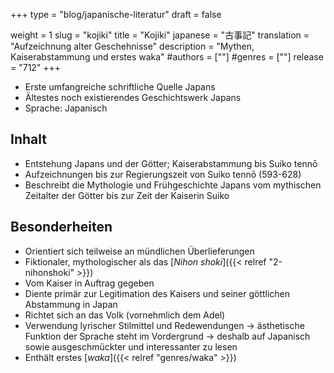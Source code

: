 +++
type = "blog/japanische-literatur"
draft = false

weight = 1
slug = "kojiki"
title = "Kojiki"
japanese = "古事記"
translation = "Aufzeichnung alter Geschehnisse"
description = "Mythen, Kaiserabstammung und erstes waka"
#authors = [""]
#genres = [""]
release = "712"
+++

- Erste umfangreiche schriftliche Quelle Japans
- Ältestes noch existierendes Geschichtswerk Japans
- Sprache: Japanisch

## Inhalt

- Entstehung Japans und der Götter; Kaiserabstammung bis Suiko tennō  
- Aufzeichnungen bis zur Regierungszeit von Suiko tennō (593-628)
- Beschreibt die Mythologie und Frühgeschichte Japans vom mythischen Zeitalter der Götter bis zur Zeit der Kaiserin Suiko

## Besonderheiten

- Orientiert sich teilweise an mündlichen Überlieferungen
- Fiktionaler, mythologischer als das [*Nihon shoki*]({{< relref "2-nihonshoki" >}})
- Vom Kaiser in Auftrag gegeben
- Diente primär zur Legitimation des Kaisers und seiner göttlichen Abstammung in Japan
- Richtet sich an das Volk (vornehmlich dem Adel)
- Verwendung lyrischer Stilmittel und Redewendungen
  -> ästhetische Funktion der Sprache steht im Vordergrund
  -> deshalb auf Japanisch sowie ausgeschmückter und interessanter zu lesen
- Enthält erstes [*waka*]({{< relref "genres/waka" >}})
